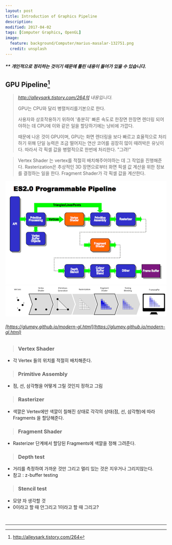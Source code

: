 ```yaml
---
layout: post
title: Introduction of Graphics Pipeline
description:
modified: 2017-04-02
tags: [Computer Graphics, OpenGL]
image:
  feature: background/Computer/marius-masalar-132751.png
  credit: unsplash
---
```

##### ** 개인적으로 정리하는 것이기 때문에 틀린 내용이 들어가 있을 수 있습니다.

## GPU Pipeline[^1]
> <i>http://alleysark.tistory.com/264의 내용입니다.</i>
>
>  GPU는 CPU와 달리 병렬처리를기본으로 한다.
>
> 사용자와 상호작용하기 위하여 '충분히' 빠른 속도로 한장면 한장면 렌더링 되어야하는 데 CPU에 이와 같은 일을 할당하기에는 낭비에 가깝다.
>
> 때문에 나온 것이 GPU이며, GPU는 화면 렌더링을 보다 빠르고 효율적으로 처리하기 위해 단일 능력은 조금 떨어지는 연산 코어를 굉장히 많이 때려박은 유닛이다. 따라서 각 픽셀 값을 병렬적으로 한번에 처리한다. "그려!"

> Vertex Shader 는 vertex를 적절히 배치해주어야하는 데 그 작업을 진행해준다.
> Rasterization은 추상적인 3D 장면으로부터 화면 픽셀 값 계산을 위한 정보를 결정하는 일을 한다.
> Fragment Shader가 각 픽셀 값을 계산한다.

[^1]: http://alleysark.tistory.com/264

![OpenGL ES 2.0 Pipeline](/images/CG/opengles_20_pipeline.gif)
![OpenGL Pipeline](/images/CG/gl-pipeline.png)
###### [https://glumpy.github.io/modern-gl.html](https://glumpy.github.io/modern-gl.html)

> ### Vertex Shader

- 각 Vertex 들의 위치를 적절히 배치해준다.

> ### Primitive Assembly

-  점, 선, 삼각형을 어떻게 그릴 것인지 정하고 그림

> ### Rasterizer

- 색깔은 Vertex에만 색깔이 칠해진 상태로 각각의 상태(점, 선, 삼각형)에 따라 Fragments 을 할당해준다.

> ### Fragment Shader

- Rasterizer 단계에서 할당된 Fragments에 색깔을 정해 그려준다.

> ### Depth test

- 거리를 측정하여 가까운 것만 그리고 멀리 있는 것은 지우거나 그리지않는다.
- 참고 : z-buffer testing

> ### Stencil test

 - 모양 자 생각할 것
 - 0이라고 할 때 안그리고 1이라고 할 때 그리고?

<br />

---
